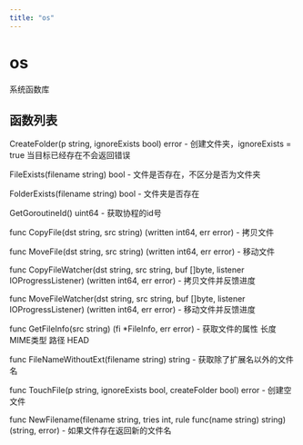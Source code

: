 ```yaml
---
title: "os"
---
```


# os

系统函数库

## 函数列表

CreateFolder(p string, ignoreExists bool) error - 创建文件夹，ignoreExists = true 当目标已经存在不会返回错误

FileExists(filename string) bool - 文件是否存在，不区分是否为文件夹

FolderExists(filename string) bool - 文件夹是否存在

GetGoroutineId() uint64 - 获取协程的id号

func CopyFile(dst string, src string) (written int64, err error)  - 拷贝文件

func MoveFile(dst string, src string) (written int64, err error) - 移动文件

func CopyFileWatcher(dst string, src string, buf []byte, listener IOProgressListener) (written int64, err error)  - 拷贝文件并反馈进度

func MoveFileWatcher(dst string, src string, buf []byte, listener IOProgressListener) (written int64, err error) - 移动文件并反馈进度

func GetFileInfo(src string) (fi *FileInfo, err error) - 获取文件的属性 长度 MIME类型 路径 HEAD 

func FileNameWithoutExt(filename string) string - 获取除了扩展名以外的文件名

func TouchFile(p string, ignoreExists bool, createFolder bool) error - 创建空文件

func NewFilename(filename string, tries int, rule func(name string) string) (string, error) - 如果文件存在返回新的文件名